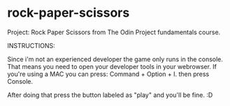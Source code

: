 # rock-paper-scissors
Project: Rock Paper Scissors from The Odin Project fundamentals course. 

INSTRUCTIONS:

Since i'm not an experienced developer the game only runs in the console.
That means you need to open your developer tools in your webrowser. If you're using a MAC you can press: Command + Option + I. then press Console.

After doing that press the button labeled as "play" and you'll be fine. :D
